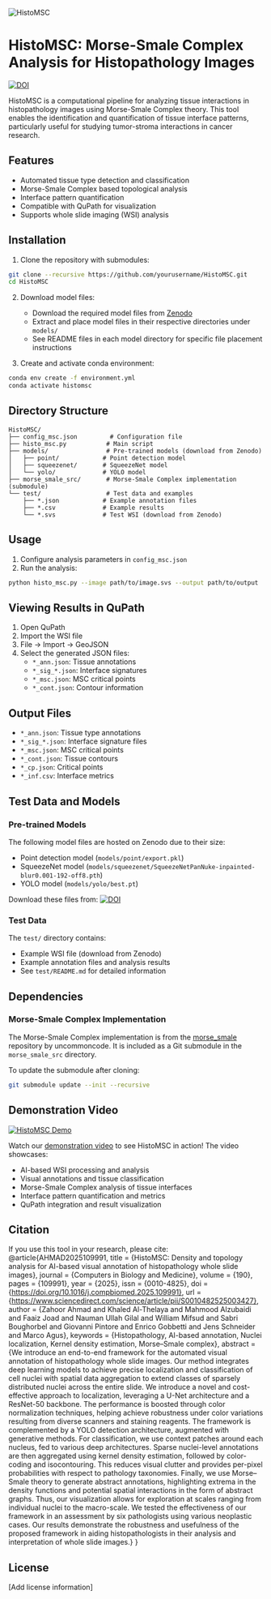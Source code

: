 ![HistoMSC](https://github.com/user-attachments/assets/52d786dd-9e8f-43b6-a900-5b843bac3b11)

# HistoMSC: Morse-Smale Complex Analysis for Histopathology Images


[![DOI](https://zenodo.org/badge/DOI/10.5281/zenodo.14510390.svg)](https://doi.org/10.5281/zenodo.14510390)


HistoMSC is a computational pipeline for analyzing tissue interactions in histopathology images using Morse-Smale Complex theory. This tool enables the identification and quantification of tissue interface patterns, particularly useful for studying tumor-stroma interactions in cancer research.

## Features

- Automated tissue type detection and classification
- Morse-Smale Complex based topological analysis
- Interface pattern quantification
- Compatible with QuPath for visualization
- Supports whole slide imaging (WSI) analysis

## Installation

1. Clone the repository with submodules:
```bash
git clone --recursive https://github.com/yourusername/HistoMSC.git
cd HistoMSC
```

2. Download model files:
   - Download the required model files from [Zenodo](https://doi.org/10.5281/zenodo.14510390)
   - Extract and place model files in their respective directories under `models/`
   - See README files in each model directory for specific file placement instructions

3. Create and activate conda environment:
```bash
conda env create -f environment.yml
conda activate histomsc
```

## Directory Structure

```
HistoMSC/
├── config_msc.json         # Configuration file
├── histo_msc.py           # Main script
├── models/                # Pre-trained models (download from Zenodo)
│   ├── point/            # Point detection model
│   ├── squeezenet/       # SqueezeNet model
│   └── yolo/             # YOLO model
├── morse_smale_src/       # Morse-Smale Complex implementation (submodule)
└── test/                  # Test data and examples
    ├── *.json            # Example annotation files
    ├── *.csv             # Example results
    └── *.svs             # Test WSI (download from Zenodo)
```

## Usage

1. Configure analysis parameters in `config_msc.json`
2. Run the analysis:
```bash
python histo_msc.py --image path/to/image.svs --output path/to/output
```

## Viewing Results in QuPath

1. Open QuPath
2. Import the WSI file
3. File -> Import -> GeoJSON
4. Select the generated JSON files:
   - `*_ann.json`: Tissue annotations
   - `*_sig_*.json`: Interface signatures
   - `*_msc.json`: MSC critical points
   - `*_cont.json`: Contour information

## Output Files

- `*_ann.json`: Tissue type annotations
- `*_sig_*.json`: Interface signature files
- `*_msc.json`: MSC critical points
- `*_cont.json`: Tissue contours
- `*_cp.json`: Critical points
- `*_inf.csv`: Interface metrics

## Test Data and Models

### Pre-trained Models
The following model files are hosted on Zenodo due to their size:
- Point detection model (`models/point/export.pkl`)
- SqueezeNet model (`models/squeezenet/SqueezeNetPanNuke-inpainted-blur0.001-192-off8.pth`)
- YOLO model (`models/yolo/best.pt`)

Download these files from: [![DOI](https://zenodo.org/badge/DOI/10.5281/zenodo.14510390.svg)](https://doi.org/10.5281/zenodo.14510390)

### Test Data
The `test/` directory contains:
- Example WSI file (download from Zenodo)
- Example annotation files and analysis results
- See `test/README.md` for detailed information

## Dependencies

### Morse-Smale Complex Implementation
The Morse-Smale Complex implementation is from the [morse_smale](https://github.com/uncommoncode/morse_smale) repository by uncommoncode. It is included as a Git submodule in the `morse_smale_src` directory.

To update the submodule after cloning:
```bash
git submodule update --init --recursive
```
## Demonstration Video
[![HistoMSC Demo](https://img.youtube.com/vi/KkOd9mL6X2E/0.jpg)](https://www.youtube.com/watch?v=KkOd9mL6X2E)

Watch our [demonstration video](https://youtu.be/KkOd9mL6X2E) to see HistoMSC in action! The video showcases:
- AI-based WSI processing and analysis
- Visual annotations and tissue classification
- Morse-Smale Complex analysis of tissue interfaces
- Interface pattern quantification and metrics
- QuPath integration and result visualization
## Citation

If you use this tool in your research, please cite:
@article{AHMAD2025109991,
title = {HistoMSC: Density and topology analysis for AI-based visual annotation of histopathology whole slide images},
journal = {Computers in Biology and Medicine},
volume = {190},
pages = {109991},
year = {2025},
issn = {0010-4825},
doi = {https://doi.org/10.1016/j.compbiomed.2025.109991},
url = {https://www.sciencedirect.com/science/article/pii/S0010482525003427},
author = {Zahoor Ahmad and Khaled Al-Thelaya and Mahmood Alzubaidi and Faaiz Joad and Nauman Ullah Gilal and William Mifsud and Sabri Boughorbel and Giovanni Pintore and Enrico Gobbetti and Jens Schneider and Marco Agus},
keywords = {Histopathology, AI-based annotation, Nuclei localization, Kernel density estimation, Morse–Smale complex},
abstract = {We introduce an end-to-end framework for the automated visual annotation of histopathology whole slide images. Our method integrates deep learning models to achieve precise localization and classification of cell nuclei with spatial data aggregation to extend classes of sparsely distributed nuclei across the entire slide. We introduce a novel and cost-effective approach to localization, leveraging a U-Net architecture and a ResNet-50 backbone. The performance is boosted through color normalization techniques, helping achieve robustness under color variations resulting from diverse scanners and staining reagents. The framework is complemented by a YOLO detection architecture, augmented with generative methods. For classification, we use context patches around each nucleus, fed to various deep architectures. Sparse nuclei-level annotations are then aggregated using kernel density estimation, followed by color-coding and isocontouring. This reduces visual clutter and provides per-pixel probabilities with respect to pathology taxonomies. Finally, we use Morse–Smale theory to generate abstract annotations, highlighting extrema in the density functions and potential spatial interactions in the form of abstract graphs. Thus, our visualization allows for exploration at scales ranging from individual nuclei to the macro-scale. We tested the effectiveness of our framework in an assessment by six pathologists using various neoplastic cases. Our results demonstrate the robustness and usefulness of the proposed framework in aiding histopathologists in their analysis and interpretation of whole slide images.}
}

## License

[Add license information]
